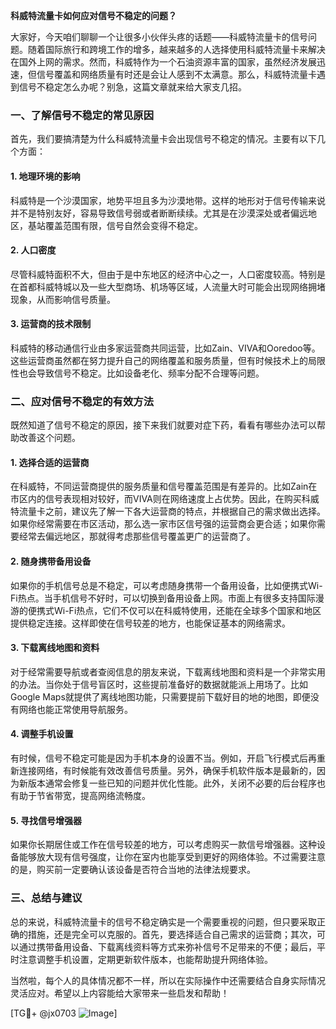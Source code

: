 **科威特流量卡如何应对信号不稳定的问题？**

大家好，今天咱们聊聊一个让很多小伙伴头疼的话题——科威特流量卡的信号问题。随着国际旅行和跨境工作的增多，越来越多的人选择使用科威特流量卡来解决在国外上网的需求。然而，科威特作为一个石油资源丰富的国家，虽然经济发展迅速，但信号覆盖和网络质量有时还是会让人感到不太满意。那么，科威特流量卡遇到信号不稳定怎么办呢？别急，这篇文章就来给大家支几招。

### 一、了解信号不稳定的常见原因

首先，我们要搞清楚为什么科威特流量卡会出现信号不稳定的情况。主要有以下几个方面：

#### 1. **地理环境的影响**
   科威特是一个沙漠国家，地势平坦且多为沙漠地带。这样的地形对于信号传输来说并不是特别友好，容易导致信号弱或者断断续续。尤其是在沙漠深处或者偏远地区，基站覆盖范围有限，信号自然会变得不稳定。

#### 2. **人口密度**
   尽管科威特面积不大，但由于是中东地区的经济中心之一，人口密度较高。特别是在首都科威特城以及一些大型商场、机场等区域，人流量大时可能会出现网络拥堵现象，从而影响信号质量。

#### 3. **运营商的技术限制**
   科威特的移动通信行业由多家运营商共同运营，比如Zain、VIVA和Ooredoo等。这些运营商虽然都在努力提升自己的网络覆盖和服务质量，但有时候技术上的局限性也会导致信号不稳定。比如设备老化、频率分配不合理等问题。

### 二、应对信号不稳定的有效方法

既然知道了信号不稳定的原因，接下来我们就要对症下药，看看有哪些办法可以帮助改善这个问题。

#### 1. **选择合适的运营商**
   在科威特，不同运营商提供的服务质量和信号覆盖范围是有差异的。比如Zain在市区内的信号表现相对较好，而VIVA则在网络速度上占优势。因此，在购买科威特流量卡之前，建议先了解一下各大运营商的特点，并根据自己的需求做出选择。如果你经常需要在市区活动，那么选一家市区信号强的运营商会更合适；如果你需要经常去偏远地区，那就得考虑那些信号覆盖更广的运营商了。

#### 2. **随身携带备用设备**
   如果你的手机信号总是不稳定，可以考虑随身携带一个备用设备，比如便携式Wi-Fi热点。当手机信号不好时，可以切换到备用设备上网。市面上有很多支持国际漫游的便携式Wi-Fi热点，它们不仅可以在科威特使用，还能在全球多个国家和地区提供稳定连接。这样即使在信号较差的地方，也能保证基本的网络需求。

#### 3. **下载离线地图和资料**
   对于经常需要导航或者查阅信息的朋友来说，下载离线地图和资料是一个非常实用的办法。当你处于信号盲区时，这些提前准备好的数据就能派上用场了。比如Google Maps就提供了离线地图功能，只需要提前下载好目的地的地图，即便没有网络也能正常使用导航服务。

#### 4. **调整手机设置**
   有时候，信号不稳定可能是因为手机本身的设置不当。例如，开启飞行模式后再重新连接网络，有时候能有效改善信号质量。另外，确保手机软件版本是最新的，因为新版本通常会修复一些已知的问题并优化性能。此外，关闭不必要的后台程序也有助于节省带宽，提高网络流畅度。

#### 5. **寻找信号增强器**
   如果你长期居住或工作在信号较差的地方，可以考虑购买一款信号增强器。这种设备能够放大现有信号强度，让你在室内也能享受到更好的网络体验。不过需要注意的是，购买前一定要确认该设备是否符合当地的法律法规要求。

### 三、总结与建议

总的来说，科威特流量卡的信号不稳定确实是一个需要重视的问题，但只要采取正确的措施，还是完全可以克服的。首先，要选择适合自己需求的运营商；其次，可以通过携带备用设备、下载离线资料等方式来弥补信号不足带来的不便；最后，平时注意调整手机设置，定期更新软件版本，也能帮助提升网络体验。

当然啦，每个人的具体情况都不一样，所以在实际操作中还需要结合自身实际情况灵活应对。希望以上内容能给大家带来一些启发和帮助！

[TG💪+ @jx0703 ![Image](https://github.com/user-attachments/assets/dbca1d08-cadb-493c-b0ec-ad6f7a83f270)]